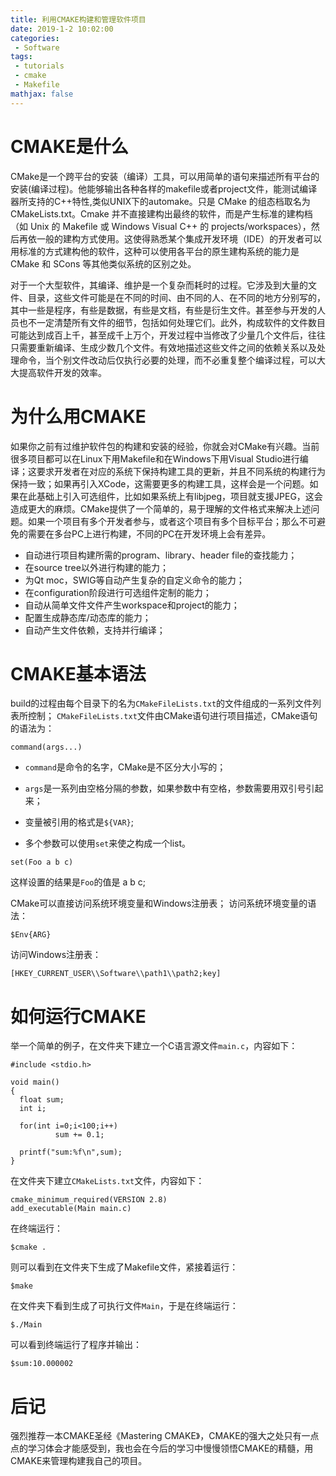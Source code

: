 ```yaml
---
title: 利用CMAKE构建和管理软件项目
date: 2019-1-2 10:02:00
categories:
 - Software
tags: 
 - tutorials
 - cmake
 - Makefile
mathjax: false
---
```


# CMAKE是什么

CMake是一个跨平台的安装（编译）工具，可以用简单的语句来描述所有平台的安装(编译过程)。他能够输出各种各样的makefile或者project文件，能测试编译器所支持的C++特性,类似UNIX下的automake。只是 CMake 的组态档取名为 CMakeLists.txt。Cmake 并不直接建构出最终的软件，而是产生标准的建构档（如 Unix 的 Makefile 或 Windows Visual C++ 的 projects/workspaces），然后再依一般的建构方式使用。这使得熟悉某个集成开发环境（IDE）的开发者可以用标准的方式建构他的软件，这种可以使用各平台的原生建构系统的能力是 CMake 和 SCons 等其他类似系统的区别之处。

对于一个大型软件，其编译、维护是一个复杂而耗时的过程。它涉及到大量的文件、目录，这些文件可能是在不同的时间、由不同的人、在不同的地方分别写的，其中一些是程序，有些是数据，有些是文档，有些是衍生文件。甚至参与开发的人员也不一定清楚所有文件的细节，包括如何处理它们。此外，构成软件的文件数目可能达到成百上千，甚至成千上万个，开发过程中当修改了少量几个文件后，往往只需要重新编译、生成少数几个文件。有效地描述这些文件之间的依赖关系以及处理命令，当个别文件改动后仅执行必要的处理，而不必重复整个编译过程，可以大大提高软件开发的效率。

# 为什么用CMAKE

如果你之前有过维护软件包的构建和安装的经验，你就会对CMake有兴趣。当前很多项目都可以在Linux下用Makefile和在Windows下用Visual Studio进行编译；这要求开发者在对应的系统下保持构建工具的更新，并且不同系统的构建行为保持一致；如果再引入XCode，这需要更多的构建工具，这样会是一个问题。如果在此基础上引入可选组件，比如如果系统上有libjpeg，项目就支援JPEG，这会造成更大的麻烦。CMake提供了一个简单的，易于理解的文件格式来解决上述问题。如果一个项目有多个开发者参与，或者这个项目有多个目标平台；那么不可避免的需要在多台PC上进行构建，不同的PC在开发环境上会有差异。

- 自动进行项目构建所需的program、library、header file的查找能力；
- 在source tree以外进行构建的能力；
- 为Qt moc，SWIG等自动产生复杂的自定义命令的能力；
- 在configuration阶段进行可选组件定制的能力；
- 自动从简单文件文件产生workspace和project的能力；
- 配置生成静态库/动态库的能力；
- 自动产生文件依赖，支持并行编译；

# CMAKE基本语法

build的过程由每个目录下的名为`CMakeFileLists.txt`的文件组成的一系列文件列表所控制；
`CMakeFileLists.txt`文件由CMake语句进行项目描述，CMake语句的语法为：

```
command(args...)
```

- `command`是命令的名字，CMake是不区分大小写的；
- `args`是一系列由空格分隔的参数，如果参数中有空格，参数需要用双引号引起来；

- 变量被引用的格式是`${VAR}`;
- 多个参数可以使用`set`来使之构成一个list。

```
set(Foo a b c)
```

这样设置的结果是`Foo`的值是 a b c;

CMake可以直接访问系统环境变量和Windows注册表；
访问系统环境变量的语法：

```
$Env{ARG}
```

访问Windows注册表：

```
[HKEY_CURRENT_USER\\Software\\path1\\path2;key]
```

# 如何运行CMAKE

举一个简单的例子，在文件夹下建立一个C语言源文件`main.c`，内容如下：

```
#include <stdio.h>

void main()
{
  float sum;
  int i;

  for(int i=0;i<100;i++)
          sum += 0.1;

  printf("sum:%f\n",sum);
}
```
在文件夹下建立`CMakeLists.txt`文件，内容如下：

```
cmake_minimum_required(VERSION 2.8)
add_executable(Main main.c)
```

在终端运行：

```
$cmake .
```

则可以看到在文件夹下生成了Makefile文件，紧接着运行：
```
$make
```

在文件夹下看到生成了可执行文件`Main`，于是在终端运行：
```
$./Main
```
可以看到终端运行了程序并输出：
```
$sum:10.000002
```
# 后记

强烈推荐一本CMAKE圣经《Mastering CMAKE》，CMAKE的强大之处只有一点点的学习体会才能感受到，我也会在今后的学习中慢慢领悟CMAKE的精髓，用CMAKE来管理构建我自己的项目。